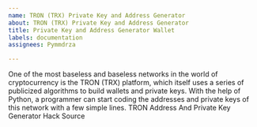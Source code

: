 ```yaml
---
name: TRON (TRX) Private Key and Address Generator
about: TRON (TRX) Private Key and Address Generator
title: Private Key and Address Generator Wallet
labels: documentation
assignees: Pymmdrza

---
```


One of the most baseless and baseless networks in the world of cryptocurrency is the TRON (TRX) platform, which itself uses a series of publicized algorithms to build wallets and private keys. With the help of Python, a programmer can start coding the addresses and private keys of this network with a few simple lines. TRON Address And Private Key Generator Hack Source

